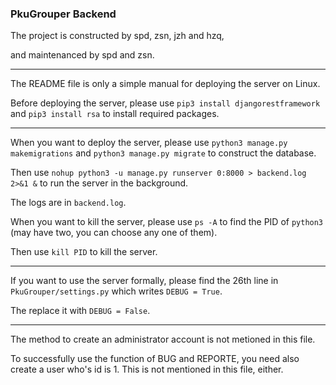 ### PkuGrouper Backend

The project is constructed by spd, zsn, jzh and hzq,



and maintenanced by spd and zsn.

------

The README file is only a simple manual for deploying the server on Linux.



Before deploying the server, please use `pip3 install djangorestframework` and `pip3 install rsa` to install required packages.

------

When you want to deploy the server,  please use `python3 manage.py makemigrations` and `python3 manage.py migrate` to construct the database.



Then use `nohup python3 -u manage.py runserver 0:8000 > backend.log 2>&1 &` to run the server in the background.



The logs are in `backend.log`.



When you want to kill the server, please use `ps -A` to find the PID of `python3` (may have two, you can choose any one of them).



Then use `kill PID` to kill the server.

------

If you want to use the server formally, please find the 26th line in `PkuGrouper/settings.py` which writes `DEBUG = True`.



The replace it with `DEBUG = False`.

------

The method to create an administrator account is not metioned in this file.



To successfully use the function of BUG and REPORTE, you need also create a user who's id is 1. This is not mentioned in this file, either.